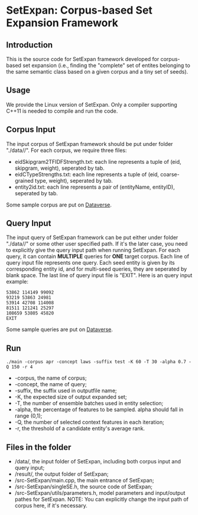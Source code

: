 # SetExpan: Corpus-based Set Expansion Framework


## Introduction

This is the source code for SetExpan framework developed for corpus-based set expansion (i.e., finding the "complete" set of entites belonging to the same semantic class based on a given corpus and a tiny set of seeds). 


## Usage

We provide the Linux version of SetExpan. Only a compiler supporting C++11 is needed to compile and run the code. 

## Corpus Input 

The input corpus of SetExpan framework should be put under folder "./data/<CorpusName>/". For each corpus, we require three files: 

* eidSkipgram2TFIDFStrength.txt: each line represents a tuple of (eid, skipgram, weight), seperated by tab. 
* eidCTypeStrengths.txt: each line represents a tuple of (eid, coarse-grained type, weight), seperated by tab. 
* entity2id.txt: each line represents a pair of (entityName, entityID), seperated by tab. 

Some sample corpus are put on [Dataverse](http://dx.doi.org/10.7910/DVN/S4W4TI).

## Query Input

The input query of SetExpan framework can be put either under folder "./data/<CorpusName>/" or some other user specified path. If it's the later case, you need to explicitly give the query input path when running SetExpan. For each query, it can contain **MULTIPLE** queries for **ONE** target corpus. Each line of query input file represents one query. Each seed entity is given by its corresponding entity id, and for multi-seed queries, they are seperated by blank space. The last line of query input file is "EXIT". Here is an query input example:

```
53862 114149 99092
93219 53863 24981
53914 42708 114008
81511 121241 25297
108659 53805 45820
EXIT
```

Some sample queries are put on [Dataverse](http://dx.doi.org/10.7910/DVN/S4W4TI).


## Run

```
./main -corpus apr -concept laws -suffix test -K 60 -T 30 -alpha 0.7 -Q 150 -r 4
```

* -corpus, the name of corpus;
* -concept, the name of query;
* -suffix, the suffix used in outputfile name;
* -K, the expected size of output expanded set;
* -T, the number of ensemble batches used in entity selection;
* -alpha, the percentage of features to be sampled. alpha should fall in range (0,1);
* -Q, the number of selected context features in each iteration;
* -r, the threshold of a candidate entity's average rank. 

## Files in the folder

* /data/, the input folder of SetExpan, including both corpus input and query input;
* /result/, the output folder of SetExpan;
* /src-SetExpan/main.cpp, the main entrance of SetExpan;
* /src-SetExpan/singleSE.h, the source code of SetExpan;
* /src-SetExpan/utils/parameters.h, model parameters and input/output pathes for SetExpan. NOTE: You can explicitly change the input path of corpus here, if it's necessary. 


